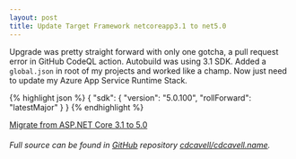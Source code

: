 ```yaml
---
layout: post
title: Update Target Framework netcoreapp3.1 to net5.0
---
```


Upgrade was pretty straight forward with only one gotcha, a pull request error in GitHub CodeQL action. Autobuild was using 3.1 SDK. Added a `global.json` in root of my projects and worked like a champ.
Now just need to update my Azure App Service Runtime Stack.

{% highlight json %}
{
  "sdk": {
    "version": "5.0.100",
    "rollForward": "latestMajor"
  }
}
{% endhighlight %}

[Migrate from ASP.NET Core 3.1 to 5.0](https://docs.microsoft.com/en-us/aspnet/core/migration/31-to-50?view=aspnetcore-5.0&tabs=visual-studio)

###### Full source can be found in [GitHub](https://github.com/) repository [cdcavell/cdcavell.name](https://github.com/cdcavell/cdcavell.name).
